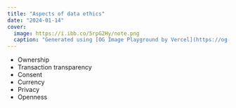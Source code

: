 ```yaml
---
title: "Aspects of data ethics"
date: "2024-01-14"
cover:
  image: https://i.ibb.co/5rpG2Hy/note.png
  caption: "Generated using [OG Image Playground by Vercel](https://og-playground.vercel.app/)"
---
```


* Ownership
* Transaction transparency
* Consent
* Currency
* Privacy
* Openness

